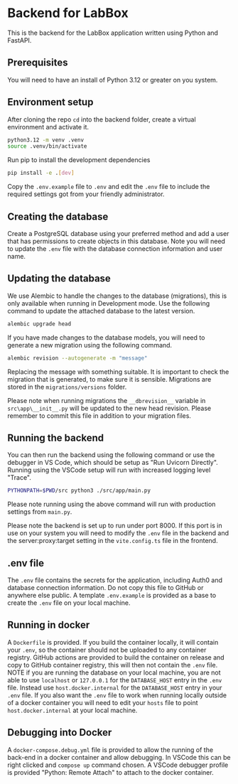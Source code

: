 # Backend for LabBox

This is the backend for the LabBox application written using Python and FastAPI.

## Prerequisites

You will need to have an install of Python 3.12 or greater on you system.

## Environment setup

After cloning the repo `cd` into the backend folder, create a virtual
environment and activate it.

```bash
python3.12 -m venv .venv
source .venv/bin/activate
```

Run pip to install the development dependencies

```bash
pip install -e .[dev]
```

Copy the `.env.example` file to `.env` and edit the `.env` file to include the
required settings got from your friendly administrator.

## Creating the database

Create a PostgreSQL database using your preferred method and add a user that has
permissions to create objects in this database. Note you will need to update the
`.env` file with the database connection information and user name.

## Updating the database

We use Alembic to handle the changes to the database (migrations), this is only
available when running in Development mode. Use the following command to update
the attached database to the latest version.

```bash
alembic upgrade head
```

If you have made changes to the database models, you will need to generate a new
migration using the following command.

```bash
alembic revision --autogenerate -m "message"
```

Replacing the message with something suitable. It is important to check the
migration that is generated, to make sure it is sensible. Migrations are stored
in the `migrations/versions` folder.

Please note when running migrations the `__dbrevision__` variable in
`src\app\__init__.py` will be updated to the new head revision. Please remember
to commit this file in addition to your migration files.

## Running the backend

You can then run the backend using the following command or use the debugger in
VS Code, which should be setup as "Run Uvicorn Directly". Running using the
VSCode setup will run with increased logging level "Trace".

```bash
PYTHONPATH=$PWD/src python3 ./src/app/main.py
```

Please note running using the above command will run with production settings
from `main.py`.

Please note the backend is set up to run under port 8000. If this port is in use
on your system you will need to modify the `.env` file in the backend and the
server:proxy:target setting in the `vite.config.ts` file in the frontend.

## .env file

The `.env` file contains the secrets for the application, including Auth0 and
database connection information. Do not copy this file to GitHub or anywhere
else public. A template `.env.example` is provided as a base to create the
`.env` file on your local machine.

## Running in docker

A `Dockerfile` is provided. If you build the container locally, it will contain
your `.env`, so the container should not be uploaded to any container registry.
GitHub actions are provided to build the container on release and copy to GitHub
container registry, this will then not contain the `.env` file. NOTE if you are
running the database on your local machine, you are not able to use `localhost`
or `127.0.0.1` for the `DATABASE_HOST` entry in the `.env` file. Instead use
`host.docker.internal` for the `DATABASE_HOST` entry in your `.env` file. If you
also want the `.env` file to work when running locally outside of a docker
container you will need to edit your `hosts` file to point
`host.docker.internal` at your local machine.

## Debugging into Docker

A `docker-compose.debug.yml` file is provided to allow the running of the
back-end in a docker container and allow debugging. In VSCode this can be right
clicked and `compose up` command chosen. A VSCode debugger profile is provided
"Python: Remote Attach" to attach to the docker container.
